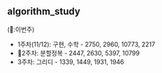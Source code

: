 ## algorithm_study

(🏁:이번주)
- 1주차(11/12): 구현, 수학 - 2750, 2960, 10773, 2217
- 🏁2주차: 분할정복 - 2447, 2630, 5397, 10799
- 3주차: 그리디 - 1339, 1449, 1931, 1946
